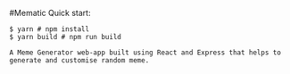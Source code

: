 #Mematic
Quick start:

```
$ yarn # npm install
$ yarn build # npm run build
````
````
A Meme Generator web-app built using React and Express that helps to generate and customise random meme.
````
